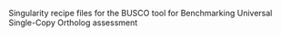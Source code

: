 Singularity recipe files for the BUSCO tool for Benchmarking Universal Single-Copy Ortholog assessment
